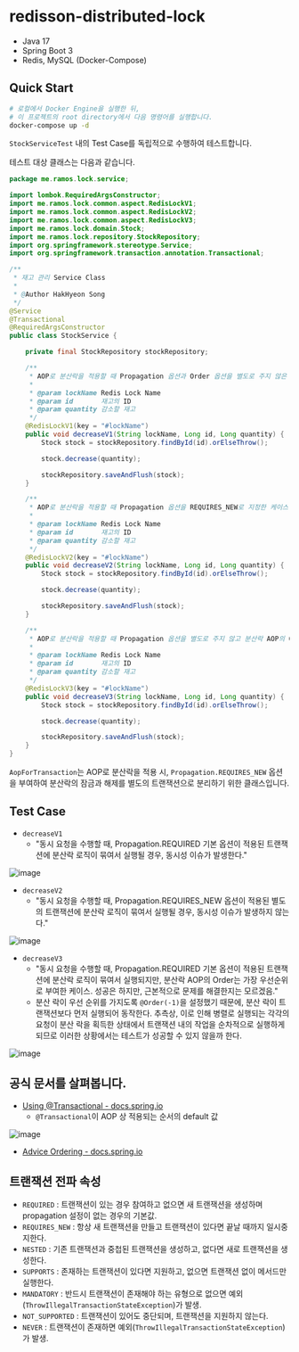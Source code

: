 # redisson-distributed-lock
- Java 17
- Spring Boot 3
- Redis, MySQL (Docker-Compose)

## Quick Start
```bash
# 로컬에서 Docker Engine을 실행한 뒤,
# 이 프로젝트의 root directory에서 다음 명령어를 실행합니다.
docker-compose up -d
```

`StockServiceTest` 내의 Test Case를 독립적으로 수행하여 테스트합니다.

테스트 대상 클래스는 다음과 같습니다.

```java
package me.ramos.lock.service;

import lombok.RequiredArgsConstructor;
import me.ramos.lock.common.aspect.RedisLockV1;
import me.ramos.lock.common.aspect.RedisLockV2;
import me.ramos.lock.common.aspect.RedisLockV3;
import me.ramos.lock.domain.Stock;
import me.ramos.lock.repository.StockRepository;
import org.springframework.stereotype.Service;
import org.springframework.transaction.annotation.Transactional;

/**
 * 재고 관리 Service Class
 *
 * @Author HakHyeon Song
 */
@Service
@Transactional
@RequiredArgsConstructor
public class StockService {

    private final StockRepository stockRepository;

    /**
     * AOP로 분산락을 적용할 때 Propagation 옵션과 Order 옵션을 별도로 주지 않은 케이스
     *
     * @param lockName Redis Lock Name
     * @param id       재고의 ID
     * @param quantity 감소할 재고
     */
    @RedisLockV1(key = "#lockName")
    public void decreaseV1(String lockName, Long id, Long quantity) {
        Stock stock = stockRepository.findById(id).orElseThrow();

        stock.decrease(quantity);

        stockRepository.saveAndFlush(stock);
    }

    /**
     * AOP로 분산락을 적용할 때 Propagation 옵션을 REQUIRES_NEW로 지정한 케이스 (AOP의 Order 부여 X)
     *
     * @param lockName Redis Lock Name
     * @param id       재고의 ID
     * @param quantity 감소할 재고
     */
    @RedisLockV2(key = "#lockName")
    public void decreaseV2(String lockName, Long id, Long quantity) {
        Stock stock = stockRepository.findById(id).orElseThrow();

        stock.decrease(quantity);

        stockRepository.saveAndFlush(stock);
    }

    /**
     * AOP로 분산락을 적용할 때 Propagation 옵션을 별도로 주지 않고 분산락 AOP의 Order를 가장 빠르게 부여한 케이스
     *
     * @param lockName Redis Lock Name
     * @param id       재고의 ID
     * @param quantity 감소할 재고
     */
    @RedisLockV3(key = "#lockName")
    public void decreaseV3(String lockName, Long id, Long quantity) {
        Stock stock = stockRepository.findById(id).orElseThrow();

        stock.decrease(quantity);

        stockRepository.saveAndFlush(stock);
    }
}
```

`AopForTransaction`는 AOP로 분산락을 적용 시, `Propagation.REQUIRES_NEW` 옵션을 부여하여 분산락의 잠금과 해제를 별도의 트랜잭션으로 분리하기 위한 클래스입니다.

## Test Case
- `decreaseV1`
  - "동시 요청을 수행할 때, Propagation.REQUIRED 기본 옵션이 적용된 트랜잭션에 분산락 로직이 묶여서 실행될 경우, 동시성 이슈가 발생한다."

![image](https://github.com/alanhakhyeonsong/redisson-distributed-lock/assets/60968342/d38a8d17-0362-4425-b5c1-062c3e472610)

- `decreaseV2`
  - "동시 요청을 수행할 때, Propagation.REQUIRES_NEW 옵션이 적용된 별도의 트랜잭션에 분산락 로직이 묶여서 실행될 경우, 동시성 이슈가 발생하지 않는다."

![image](https://github.com/alanhakhyeonsong/redisson-distributed-lock/assets/60968342/dc9e9203-06ab-4073-a463-c21b288297e4)

- `decreaseV3`
  - "동시 요청을 수행할 때, Propagation.REQUIRED 기본 옵션이 적용된 트랜잭션에 분산락 로직이 묶여서 실행되지만, 분산락 AOP의 Order는 가장 우선순위로 부여한 케이스. 성공은 하지만, 근본적으로 문제를 해결한지는 모르겠음."
  - 분산 락이 우선 순위를 가지도록 `@Order(-1)`을 설정했기 때문에, 분산 락이 트랜잭션보다 먼저 실행되어 동작한다. 추측상, 이로 인해 병렬로 실행되는 각각의 요청이 분산 락을 획득한 상태에서 트랜잭션 내의 작업을 순차적으로 실행하게 되므로 이러한 상황에서는 테스트가 성공할 수 있지 않을까 한다.

![image](https://github.com/alanhakhyeonsong/redisson-distributed-lock/assets/60968342/efb03dd3-059d-4018-8465-b19719892f6a)

## 공식 문서를 살펴봅니다.
- [Using @Transactional - docs.spring.io](https://docs.spring.io/spring-framework/reference/data-access/transaction/declarative/annotations.html)
  - `@Transactional`이 AOP 상 적용되는 순서의 default 값

![image](https://github.com/alanhakhyeonsong/redisson-distributed-lock/assets/60968342/5c4b5529-3db0-45da-b155-b5ab4fe8699d)

- [Advice Ordering - docs.spring.io](https://docs.spring.io/spring-framework/reference/core/aop/ataspectj/advice.html#aop-ataspectj-advice-ordering)

## 트랜잭션 전파 속성
- `REQUIRED` : 트랜잭션이 있는 경우 참여하고 없으면 새 트랜잭션을 생성하며 propagation 설정이 없는 경우의 기본값.
- `REQUIRES_NEW` : 항상 새 트랜잭션을 만들고 트랜잭션이 있다면 끝날 때까지 일시중지한다.
- `NESTED` : 기존 트랜잭션과 중첩된 트랜잭션을 생성하고, 없다면 새로 트랜잭션을 생성한다.
- `SUPPORTS` : 존재하는 트랜잭션이 있다면 지원하고, 없으면 트랜잭션 없이 메서드만 실행한다.
- `MANDATORY` : 반드시 트랜잭션이 존재해야 하는 유형으로 없으면 예외(`ThrowIllegalTransactionStateException`)가 발생.
- `NOT_SUPPORTED` : 트랜잭션이 있어도 중단되며, 트랜잭션을 지원하지 않는다.
- `NEVER` : 트랜잭션이 존재하면 예외(`ThrowIllegalTransactionStateException`)가 발생.